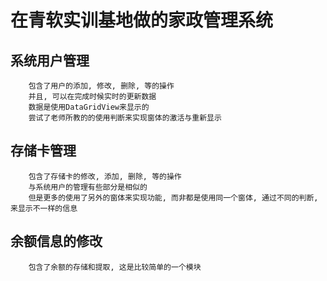 ﻿在青软实训基地做的家政管理系统
=

系统用户管理
-

		包含了用户的添加, 修改, 删除, 等的操作
		并且, 可以在完成时候实时的更新数据
		数据是使用DataGridView来显示的
		尝试了老师所教的的使用判断来实现窗体的激活与重新显示

存储卡管理
-
		包含了存储卡的修改, 添加, 删除, 等的操作
		与系统用户的管理有些部分是相似的
		但是更多的使用了另外的窗体来实现功能, 而非都是使用同一个窗体, 通过不同的判断, 来显示不一样的信息

余额信息的修改
-
		包含了余额的存储和提取, 这是比较简单的一个模块

